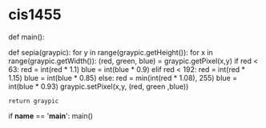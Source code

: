 # cis1455
def main():

def sepia(graypic):
    for y in range(graypic.getHeight()):
        for x in range(graypic.getWidth()):
            (red, green, blue) = graypic.getPixel(x,y)
            if red < 63:
                red = int(red * 1.1)
                blue = int(blue * 0.9)
            elif red < 192:
                red = int(red * 1.15)
                blue = int(blue * 0.85)
            else:
                red = min(int(red * 1.08), 255)
                blue = int(blue * 0.93)
            graypic.setPixel(x,y, (red, green ,blue))
            
    return graypic




if __name__ == '__main__':
    main()
